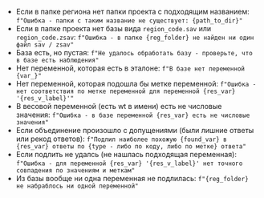 - Если в папке региона нет папки проекта с подходящим названием: 
`f"Ошибка - папки с таким название не существует: {path_to_dir}"`
- Если в папке проекта нет базы вида `region_code.sav` или `region_code.zsav`: 
`f"Ошибка - в папке {reg_folder} не найден ни один файл sav / zsav"`
- База есть, но пустая: 
`f"Не удалось обработать базу - проверьте, что в базе есть наблюдения"`
- Нет переменной, которая есть в эталоне: 
`f"В базе нет переменной {var_}"`
- Нет переменной, которая подошла бы метке переменной: 
`f"Ошибка - нет соответствия по метке переменной для переменной {res_var} '{res_v_label}'"`
- В весовой переменной (есть wt в имени) есть не числовые значения: 
`f"Ошибка - в базе переменной {res_var} есть не числовые значения"`
- Если объединение произошло с допущениями (были лишние ответы или рекод ответов): 
`f"Подлил наиболее похожую {found_var} в {res_var} ответы по {type - либо по коду, либо по метке} ответа"`
- Если подлить не удалсь (не нашлась подходящая переменная):
`f"Ошибка - для переменной {res_var} '{res_v_label}' нет точного совпадения по значениям и меткам"`
- Из базы вообще ни одна переменная не подлилась:
`f"{reg_folder} не набраблось ни одной переменной"`